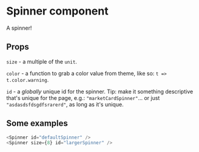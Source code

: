 # Spinner component

A spinner!

## Props

`size` - a multiple of the `unit`.

`color` - a function to grab a color value from theme, like so: `t => t.color.warning`.

`id` - a _globally_ unique id for the spinner. Tip: make it something descriptive that's unique for the page, e.g.: `"marketCardSpinner"`... or just `"asdasdsfdsgdfsrarerd"`, as long as it's unique.

## Some examples

```javascript
<Spinner id="defaultSpinner" />
<Spinner size={8} id="largerSpinner" />
```
